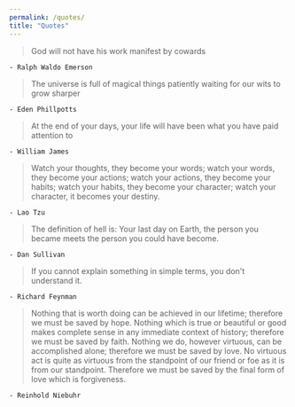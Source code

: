 ```yaml
---
permalink: /quotes/
title: "Quotes"
---
```


> God will not have his work manifest by cowards
>
    - Ralph Waldo Emerson

> The universe is full of magical things patiently waiting for our wits to grow sharper
>
    - Eden Phillpotts

> At the end of your days, your life will have been what you have paid attention to
>
    - William James

> Watch your thoughts, they become your words; watch your words, they become your actions; watch your actions, they become your habits; watch your habits, they become your character; watch your character, it becomes your destiny.
>
    - Lao Tzu

> The definition of hell is: Your last day on Earth, the person you became meets the person you could have become.
>
    - Dan Sullivan

> If you cannot explain something in simple terms, you don't understand it.
>
    - Richard Feynman

> Nothing that is worth doing can be achieved in our lifetime; therefore we must be saved by hope.
Nothing which is true or beautiful or good makes complete sense in any immediate context of history; therefore we must be saved by faith.
Nothing we do, however virtuous, can be accomplished alone; therefore we must be saved by love.
No virtuous act is quite as virtuous from the standpoint of our friend or foe as it is from our standpoint. Therefore we must be saved by the final form of love which is forgiveness.
>
    - Reinhold Niebuhr

